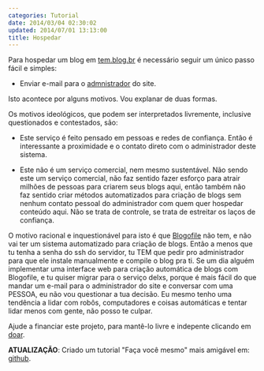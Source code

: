 ```yaml
---
categories: Tutorial
date: 2014/03/04 02:30:02
updated: 2014/07/01 13:13:00
title: Hospedar
---
```

Para hospedar um blog em [tem.blog.br](http://tem.blog.br) é necessário seguir um único passo fácil e simples:

* Enviar e-mail para o [admnistrador](../contato) do site.

Isto acontece por alguns motivos. Vou explanar de duas formas.

Os motivos ideológicos, que podem ser interpretados livremente, inclusive questionados e contestados, são:

* Este serviço é feito pensado em pessoas e redes de confiança. Então é interessante a proximidade e o contato direto com o administrador deste sistema.

* Este não é um serviço comercial, nem mesmo sustentável. Não sendo este um serviço comercial, não faz sentido fazer esforço para atrair milhões de pessoas para criarem seus blogs aqui, então também não faz sentido criar métodos automatizados para criação de blogs sem nenhum contato pessoal do administrador com quem quer hospedar conteúdo aqui. Não se trata de controle, se trata de estreitar os laços de confiança.

O motivo racional e inquestionável para isto é que [Blogofile](http://www.blogofile.com) não tem, e não vai ter um sistema automatizado para criação de blogs. Então a menos que tu tenha a senha do ssh do servidor, tu TEM que pedir pro administrador para que ele instale manualmente e compile o blog pra ti. Se um dia alguém implementar uma interface web para criação automática de blogs com Blogofile, e tu quiser migrar para o serviço delxs, porque é mais fácil do que mandar um e-mail para o administrador do site e conversar com uma PESSOA, eu não vou questionar a tua decisão. Eu mesmo tenho uma tendência a lidar com robôs, computadores e coisas automáticas e tentar lidar menos com gente, não posso te culpar.

Ajude a financiar este projeto, para mantê-lo livre e indepente clicando em [doar](../doar).

**ATUALIZAÇÃO**: Criado um tutorial "Faça você mesmo" mais amigável em: [github](../github).
